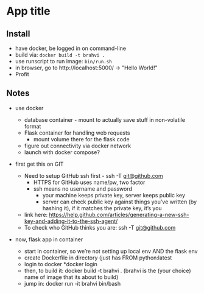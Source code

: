 # App title

## Install

- have docker, be logged in on command-line
- build via: `docker build -t brahvi .`
- use runscript to run image: `bin/run.sh`
- in browser, go to http://localhost:5000/ -> "Hello World!"
- Profit

## Notes

* use docker
    * database container - mount to actually save stuff in non-volatile format
    * Flask container for handling web requests
        * mount volume there for the flask code
    * figure out connectivity via docker network
    * launch with docker compose?

* first get this on GIT
    * Need to setup GitHub ssh first -  ssh -T git@github.com
        * HTTPS for GitHub uses name/pw, two factor
        * ssh means no username and password
            * your machine keeps private key, server keeps public key
            * server can check public key against things you’ve written (by hashing it), if it matches the private key, it’s you
    * link here: https://help.github.com/articles/generating-a-new-ssh-key-and-adding-it-to-the-ssh-agent/
    * To check who GitHub thinks you are:   ssh -T git@github.com

* now, flask app in container
    * start in container, so we’re not setting up local env AND the flask env
    * create Dockerfile in directory (just has FROM python:latest
    * login to docker
        *docker login
    * then, to build it:  docker build -t brahvi . (brahvi is the (your choice) name of image that its about to build)
    * jump in: docker run -it brahvi bin/bash
